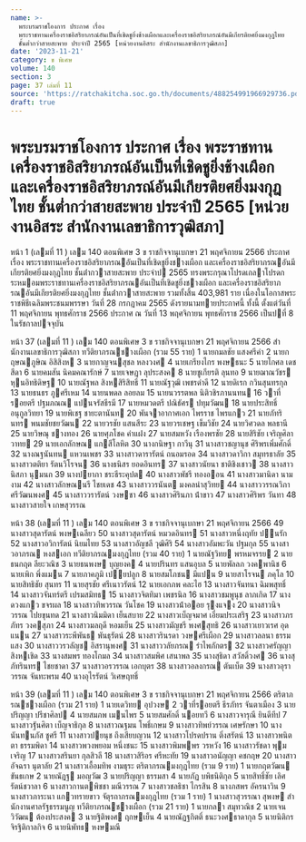 ```yaml
---
name: >-
  พระบรมราชโองการ ประกาศ เรื่อง
  พระราชทานเครื่องราชอิสริยาภรณ์อันเป็นที่เชิดชูยิ่งช้างเผือกและเครื่องราชอิสริยาภรณ์อันมีเกียรติยศยิ่งมงกุฎไทย
  ชั้นต่ำกว่าสายสะพาย ประจำปี 2565 [หน่วยงานอิสระ สำนักงานเลขาธิการวุฒิสภา]
date: '2023-11-21'
category: ข พิเศษ
volume: 140
section: 3
page: 37 เล่มที่ 11
source: 'https://ratchakitcha.soc.go.th/documents/488254991966929736.pdf'
draft: true
---
```


# พระบรมราชโองการ ประกาศ เรื่อง พระราชทานเครื่องราชอิสริยาภรณ์อันเป็นที่เชิดชูยิ่งช้างเผือกและเครื่องราชอิสริยาภรณ์อันมีเกียรติยศยิ่งมงกุฎไทย ชั้นต่ำกว่าสายสะพาย ประจำปี 2565 [หน่วยงานอิสระ สำนักงานเลขาธิการวุฒิสภา]

หน้า 1 (เลมที่ 11 ) เลม 140 ตอนพิเศษ 3 ข ราชกิจจานุเบกษา 21 พฤศจิกายน 2566 ประกาศ เรื่อง พระราชทานเครื่องราชอิสริยาภรณอันเป็นที่เชิดชูยิ่งชางเผือก และเครื่องราชอิสริยาภรณอันมีเกียรติยศยิ่งมงกุฎไทย ชั้นต่ํากวาสายสะพาย ประจําป 2565 ทรงพระกรุณาโปรดเกลาโปรดกระหมอมพระราชทานเครื่องราชอิสริยาภรณอันเป็นที่เชิดชูยิ่งชางเผือก และเครื่องราชอิสริยาภรณอันมีเกียรติยศยิ่งมงกุฎไทย ชั้นต่ํากวาสายสะพาย รวมทั้งสิ้น 403,981 ราย เนื่องในโอกาสพระราชพิธีเฉลิมพระชนมพรรษา วันที่ 28 กรกฎาคม 2565 ดังรายนามทายประกาศนี้ ทั้งนี้ ตั้งแต่วันที่ 11 พฤศจิกายน พุทธศักราช 2566 ประกาศ ณ วันที่ 13 พฤศจิกายน พุทธศักราช 2566 เป็นปที่ 8 ในรัชกาลปจจุบัน

หน้า 37 (เลมที่ 11 ) เลม 140 ตอนพิเศษ 3 ข ราชกิจจานุเบกษา 21 พฤศจิกายน 2566 สํานักงานเลขาธิการวุฒิสภา ทวีติยาภรณชางเผือก (รวม 55 ราย) 1 นายกมลชัย แสงศรีคํา 2 นายกฤษณภูษิณ อิสิสิงห 3 นายกาญจนสุชล หลงวงศ 4 นายเกรียงไกร พงษธนะ 5 นายโกศล เดชสีดา 6 นายคมสัน นิคมคณารักษ์ 7 นายเจษฎา ลุประสงค 8 นายชูเกียรติ ลุนทอ 9 นายฌาณวัชร หุนอิทธิดิษฐ 10 นายณัฐพล สิงหสิริสิทธิ์ 11 นายณัฐวุฒิ เพชรดําดี 12 นายดิเรก กวินสุนทรกุล 13 นายธนธร ภูศรีเหม 14 นายนพดล ลอยลม 15 นายนวรรตพล นิติวชิรภานนทน 16 วาที่รอยตรี ปฐมภณณ แปนจรัสธีรมี 17 นายหมวดตรี ปณิธัศร ปทุมวัฒน 18 นายประสิทธิ์ อนุกูลวิทยา 19 นายพิเชฐ ชายะตานันท 20 พันจาอากาศเอก ไพรราช ไพรแกว 21 นายภัทรินทร พนมชัยชยวัฒน 22 นายวรชัย แสนสีระ 23 นายวรเชษฐ เข็มวิชัย 24 นายวิศวดล พลธานี 25 นายวิษณุ ชางทอง 26 นายศุภโชค คําแฝง 27 นายสมหวัง เรืองพรชัย 28 นายสิริชัย เจริญศิลาวาทย 29 นายเอกลักษณ แกสีโลหิต 30 นางกนิษฐา กาวีนุ 31 นางสาวชญานุช ศิริพรเพิ่มศักดิ์ 32 นางณฐนันทน แหวนเพชร 33 นางสาวดารารัตน์ ถนอมรอด 34 นางสาวดาวิกา สมุทรธาลัย 35 นางสาวตติยา รัตนวิโรจน 36 นางธนิสร ยอดอินทร 37 นางสาวนัยนา ชาติชิงเชาว 38 นางสาวนิสภา นุมนก 39 นางปยาภา ชระธีระคุปต 40 นางสาวพัชรี ทองออน 41 นางสาวมานิดา นามงาม 42 นางสาวลักษณนรี ไชยเดช 43 นางสาววรนันต มงคลนําสุวิทย 44 นางสาววรรณวิภา ศรีวัฒนพงศ 45 นางสาววรารัตน์ วงษชา 46 นางสาวศิรินภา น้ําขาว 47 นางสาวศิริพร วันทา 48 นางสาวสายใจ เกษสุวรรณ

หน้า 38 (เลมที่ 11 ) เลม 140 ตอนพิเศษ 3 ข ราชกิจจานุเบกษา 21 พฤศจิกายน 2566 49 นางสาวสุดารัตน์ พงษเฉลียว 50 นางสาวสุดารัตน์ หมวดอินทร 51 นางสาวหนึ่งฤทัย ปนรัก 52 นางสาวอวิการัตน์ นิยมไทย 53 นางสาวอัญชลี วุฒิศิริ 54 นางสาวอัมพะวัน ปฐมกุล 55 นางสาวอาภรณ หงสเอก ทวีติยาภรณมงกุฎไทย (รวม 40 ราย) 1 นายณัฐวิทย พรหมจรรย 2 นายธนกฤต ลียะวณิช 3 นายธนพงษ บุญยงค 4 นายปรินทร แสนอุบล 5 นายพัลลภ วงคพานิช 6 นายเพิก พึ่งแมน 7 นายภาคภูมิ เปยปลูก 8 นายสมโภชน มีแปน 9 นายสาโรจน ภคุโล 10 นายสิทธิชัย สุนทร 11 นายสุรชัย ศรีเนาวรัตน์ 12 นายเอกภพ คละไฮ 13 นางสาวจันทนา ฉิมพสุทธิ์ 14 นางสาวจันทร์ตรี เปรมสมิทธ 15 นางสาวจิตทิมา เพชรนิล 16 นางสาวชมพูนุช ลาภเกิด 17 นางดวงแกว ขจรผล 18 นางสาวทิพวรรณ วันโชค 19 นางสาวน้ําออย รุงแจง 20 นางสาวนิจวรรณ โปยขุนทด 21 นางสาวนิมมิดา เย็นสบาย 22 นางสาวเบ็ญจมาศ เอี่ยมประเสริฐ 23 นางสาวภรภัทร วงคสุภา 24 นางสาวมลฤดี หอมเย็น 25 นางสาวมัญชรี พงศสุทธิ 26 นางสาวเยาวเรศ อุดแนน 27 นางสาวระพีพันธ พันธุรัตน์ 28 นางสาวรินรดา วงษศรีเผือก 29 นางสาวลลนา ธรรมแสง 30 นางสาววรวลัญช อิสรานุพงศ 31 นางสาววลัยภรณ รําไพภักตร 32 นางสาวศรัญญา สิงหเชิด 33 นางสมพร ทองโกมล 34 นางสาวสมพิศ เสนาพล 35 นางสุธิดา สวัสดิ์วงศ 36 นางสุภัทรินทร ไชยชาดา 37 นางสาวอรวรรณ เอกบุตร 38 นางสาวอลงกรณ ตันเบ็ต 39 นางสาวอุราวรรณ จันทะพรม 40 นางอุไรรัตน์ วิเศษฤทธิ์

หน้า 39 (เลมที่ 11 ) เลม 140 ตอนพิเศษ 3 ข ราชกิจจานุเบกษา 21 พฤศจิกายน 2566 ตริตาภรณชางเผือก (รวม 21 ราย) 1 นายเดวิทย อุปวงษ 2 วาที่รอยตรี ธีรภัทร จันตาเมือง 3 นายปริญญา ปรีชาศิลป 4 นายสมภพ เมนไพร 5 นายสมศักดิ์ นอยทวี 6 นางสาวจารุณี ยินดีทีป 7 นางสาวฐันศิตา เบ็ญจาธิกุล 8 นางสาวณฐมน โพธิ์เกษม 9 นางสาวทิพย์วรรณ เศษรักษา 10 นางนันทนภัส ชูศรี 11 นางสาวปยนุช ถึงเสียบญวน 12 นางสาวโปรดปราน ติ่งสรัตน์ 13 นางสาวพนิตตา ธรรมพิดา 14 นางสาวพวงพยอม หนึ่งชนะ 15 นางสาวพิมพพร วรหวัง 16 นางสาวรัชดา พุมเจริญ 17 นางสาวสรินยา กุลสิวลี 18 นางสาวสิริอร ศรีหะทัย 19 นางสาวอนัญญา คชกฤษ 20 นางสาวอัจฉรา นุตาลัย 21 นางสาวเอื้อมทิพ งามธุระ ตริตาภรณมงกุฎไทย (รวม 9 ราย) 1 นายกฤตวัฒน ขันธเกษ 2 นายณัฎฐ มอญวัฒ 3 นายปริญญา ธรรมสา 4 นายภัฏ บพิธนิติกุล 5 นายสิทธิ์ชัย เลิศรัตน์ชวาลา 6 นางสาวกานตพิชชา มณีวรรณ 7 นางสาวชลธิชา ไกรสิน 8 นางภสพร อัครนาวิน 9 นางสาวภาระนา แกวทรายขาว จัตุรถาภรณมงกุฎไทย (รวม 1 ราย) 1 นางสาวสุวรรณา สุพงษ สํานักงานศาลรัฐธรรมนูญ ทวีติยาภรณชางเผือก (รวม 21 ราย) 1 นายกลา สมุทวณิช 2 นายเจนวิวัฒน ต้องประสงค 3 นายฐิติพงศ ฤกษเย็น 4 นายณัฏฐกิตติ์ ธนะวงศธาดากุล 5 นายนิติกร จิรฐิติกาลกิจ 6 นายนิพัทธ หงษมณี
